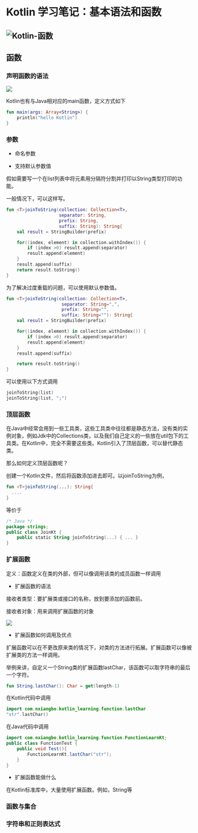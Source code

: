 # Kotlin 学习笔记：基本语法和函数





## ![Kotlin-函数](E:\AndroidLearning\Kotlin\images\Kotlin-函数.png)



## 函数

### 声明函数的语法

![](E:\AndroidLearning\Kotlin\images\Kotlin-functiondefine.png)



Kotlin也有与Java相对应的main函数，定义方式如下

```kotlin
fun main(args: Array<String>) {
    println("hello Kotlin")
}
```





### 参数

- 命名参数



- 支持默认参数值



假如需要写一个在list列表中将元素用分隔符分割并打印以String类型打印的功能。

一般情况下，可以这样写。

```kotlin
fun <T>joinToString(collection: Collection<T>, 
                    separator: String, 
                    prefix: String, 
                    suffix: String): String{
    val result = StringBuilder(prefix)

    for((index, element) in collection.withIndex()) {
        if (index >0) result.append(separator)
        result.append(element)
    }
    result.append(suffix)
    return result.toString()
}
```



为了解决过度重载的问题，可以使用默认参数值。

```kotlin
fun <T>joinToString(collection: Collection<T>, 
                     separator: String=",", 
                     prefix: String="", 
                     suffix: String=""): String{
    val result = StringBuilder(prefix)

    for((index, element) in collection.withIndex()) {
        if (index >0) result.append(separator)
        result.append(element)
    }
    result.append(suffix)

    return result.toString()
}
```

可以使用以下方式调用

```kotlin
joinToString(list)
joinToString(list, ";")
```



### 顶层函数

在Java中经常会用到一些工具类，这些工具类中往往都是静态方法，没有类的实例对象，例如Jdk中的Collections类，以及我们自己定义的一些放在util包下的工具类。在Kotlin中，完全不需要这些类。Kotlin引入了顶层函数，可以替代静态类。

那么如何定义顶层函数呢？

创建一个Kotlin文件，然后将函数添加进去即可。以joinToString为例，

```kotlin
fun <T>joinToString(...): String{
  ....
}
```

等价于

```kotlin
/* Java */
package strings;
public class JoinKt {
	public static String joinToString(...) { ... }
}
```





### 扩展函数

定义：函数定义在类的外部，但可以像调用该类的成员函数一样调用

- 扩展函数的语法

接收者类型：要扩展类或接口的名称，放到要添加的函数前。

接收者对象：用来调用扩展函数的对象

![](E:\AndroidLearning\Kotlin\images\Kotlin-extensionfunction.png)

- 扩展函数如何调用及优点

扩展函数可以在不更改原来类的情况下，对类的方法进行拓展。扩展函数可以像被扩展类的方法一样调用。

举例来讲，自定义一个String类的扩展函数lastChar，该函数可以取字符串的最后一个字符。

```kotlin
fun String.lastChar(): Char = get(length-1)
```



在Kotlin代码中调用

```kotlin
import com.nxiangbo.kotlin_learning.function.lastChar
"str".lastChar()
```

在Java代码中调用

```java
import com.nxiangbo.kotlin_learning.function.FunctionLearnKt;
public class FunctionTest {
	public void Test(){
		FunctionLearnKt.lastChar("str");
	}
}
```



- 扩展函数能做什么

在Kotlin标准库中，大量使用扩展函数。例如，String等

### 函数与集合



### 字符串和正则表达式





